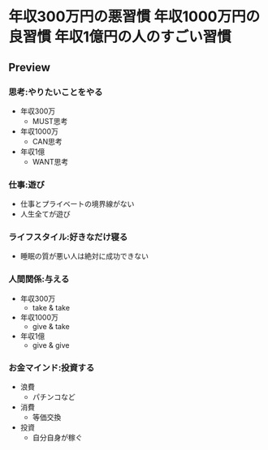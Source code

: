 # 年収300万円の悪習慣 年収1000万円の良習慣 年収1億円の人のすごい習慣

## Preview

### 思考:やりたいことをやる

- 年収300万
  - MUST思考
- 年収1000万
  - CAN思考
- 年収1億
  - WANT思考

### 仕事:遊び

- 仕事とプライベートの境界線がない
- 人生全てが遊び

### ライフスタイル:好きなだけ寝る

- 睡眠の質が悪い人は絶対に成功できない

### 人間関係:与える

- 年収300万
  - take & take
- 年収1000万
  - give & take
- 年収1億
  - give & give

### お金マインド:投資する

- 浪費
  - パチンコなど
- 消費
  - 等価交換
- 投資
  - 自分自身が稼ぐ
